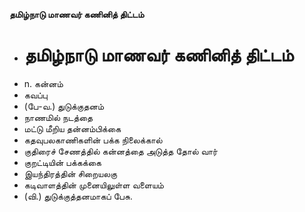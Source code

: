 **தமிழ்நாடு மாணவர் கணினித் திட்டம்**
- # தமிழ்நாடு மாணவர் கணினித் திட்டம்
- n. கன்னம்
- கவப்பு
- (பே-வ.) துடுக்குதனம்
- நாணமில் நடத்தை
- மட்டு மீறிய தன்னம்பிக்கை
- கதவுபலகாணிகளின் பக்க நிலைக்கால்
- குதிரைச் சேணத்தில் கன்னத்தை அடுத்த தோல் வார்
- குறட்டியின் பக்கக்கை
- இயந்திரத்தின் சிறையலகு
- கடிவாளத்தின் முனையிலுள்ள வளையம்
- (வி.) துடுக்குத்தனமாகப் பேசு.

